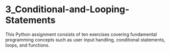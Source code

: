 # 3_Conditional-and-Looping-Statements
This Python assignment consists of ten exercises covering fundamental programming concepts such as user input handling, conditional statements, loops, and functions.
